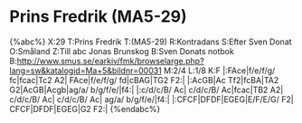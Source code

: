 # Prins Fredrik (MA5-29)

{%abc%}
X:29
T:Prins Fredrik
T:(MA5-29)
R:Kontradans
S:Efter Sven Donat
O:Småland
Z:Till abc Jonas Brunskog
B:Sven Donats notbok
B:http://www.smus.se/earkiv/fmk/browselarge.php?lang=sw&katalogid=Ma+5&bildnr=00031
M:2/4
L:1/8
K:F
|:FAce|f/e/f/g/ fc|fcac|Tc2 A2| FAce|f/e/f/g/ fd|cBAG|TG2 F2:|
|:AcGB|Ac Tf2|fcBA|TA2 G2|AcGB|Acgb|ag/a/ b/g/f/e/|f4:|
|:c/d/c/B/ Ac| c/d/c/B/ Ac|fcac|TB2 A2| c/d/c/B/ Ac| c/d/c/B/ Ac| ag/a/ b/g/f/e/|f4:|
|:CFCF|DFDF|EGEG|E/F/E/G/ F2| CFCF|DFDF|EGEG|G2 F2:|
{%endabc%}
